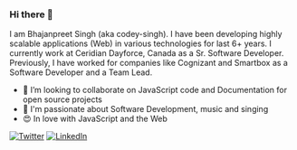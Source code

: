 ### Hi there 👋 
I am Bhajanpreet Singh (aka codey-singh). I have been developing highly scalable applications (Web) in various technologies for last 6+ years. I currently work at Ceridian Dayforce, Canada as a Sr. Software Developer. Previously, I have worked for companies like Cognizant and Smartbox as a Software Developer and a Team Lead.

- 👯 I’m looking to collaborate on JavaScript code and Documentation for open source projects
- 🥰 I'm passionate about Software Development, music and singing
- 😍 In love with JavaScript and the Web

[![Twitter](https://img.shields.io/badge/twitter-%231DA1F2.svg?&style=for-the-badge&logo=twitter&logoColor=white)](https://twitter.com/codey_singh) [![LinkedIn](https://img.shields.io/badge/linkedin-%230077B5.svg?&style=for-the-badge&logo=linkedin&logoColor=white)](https://www.linkedin.com/in/bhajanpreet-singh/) 
